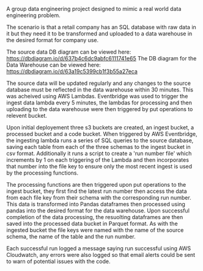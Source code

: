 A group data engineering project designed to mimic a real world data engineering problem.


The scenario is that a retail company has an SQL database with raw data in it but they need it to be transformed and uploaded to a data warehouse in the desired format for company use.

The source data DB diagram can be viewed here: https://dbdiagram.io/d/637b4c6dc9abfc6111741e65
The DB diagram for the Data Warehouse can be viewed here: https://dbdiagram.io/d/63a19c5399cb1f3b55a27eca

The source data will be updated regularly and any changes to the source database must be reflected in the data warehouse within 30 minutes. This was acheived using AWS Lambdas. Eventbridge was used to trigger the ingest data lambda every 5 minutes, the lambdas for processing and then uploading to the data warehouse were then triggered by put operations to relevent bucket.

Upon initial deployement three s3 buckets are created, an ingest bucket, a processed bucket and a code bucket. When triggered by AWS Eventbridge, the ingesting lambda runs a series of SQL queries to the source database, saving each table from each of the three schemas to the ingest bucket in csv format. Additionally it runs a script to create a 'run number file' which increments by 1 on each triggering of the Lambda and then incorporates that number into the file key to ensure only the most recent ingest is used by the processing functions.

The processing functions are then triggered upon put operations to the ingest bucket, they first find the latest run number then access the data from each file key from their schema with the corresponding run number. This data is transformed into Pandas dataframes then processed using pandas into the desired format for the data warehouse. Upon successful completion of the data processing, the resuolting dataframes are then saved into the processed data bucket in Parquet format. As with the ingested bucket the file keys were named with the name of the source schema, the name of the table and the run number.

Each successful run logged a message saying run successful using AWS Cloudwatch, any errors were also logged so that email alerts could be sent to warn of potential issues with the code.

